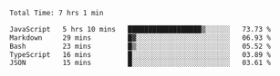 <!--START_SECTION:waka-->

```txt
Total Time: 7 hrs 1 min

JavaScript   5 hrs 10 mins   ██████████████████▒░░░░░░   73.73 %
Markdown     29 mins         █▓░░░░░░░░░░░░░░░░░░░░░░░   06.93 %
Bash         23 mins         █▒░░░░░░░░░░░░░░░░░░░░░░░   05.52 %
TypeScript   16 mins         █░░░░░░░░░░░░░░░░░░░░░░░░   03.89 %
JSON         15 mins         █░░░░░░░░░░░░░░░░░░░░░░░░   03.61 %
```

<!--END_SECTION:waka-->
